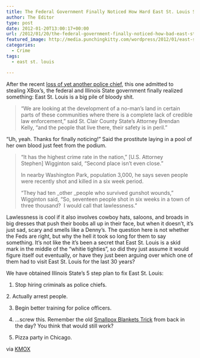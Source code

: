 ```yaml
---
title: The Federal Government Finally Noticed How Hard East St. Louis Sucks
author: The Editor
type: post
date: 2012-01-20T13:00:17+00:00
url: /2012/01/20/the-federal-government-finally-noticed-how-bad-east-st-louis-sucks/
featured_image: http://media.punchingkitty.com/wordpress/2012/01/east-st-louis-police.jpeg
categories:
  - Crime
tags:
  - east st. louis

---
```

After the recent <a href="http://www.stltoday.com/news/local/crime-and-courts/ex-east-st-louis-police-chief-baxton-admits-theft-during/article_73f40b1a-42ca-11e1-bbc2-0019bb30f31a.html" target="_blank">loss of yet another police chief</a>, this one admitted to stealing XBox&#8217;s, the federal and Illinois State government finally realized something: East St. Louis is a big pile of bloody shit.

> “We are looking at the development of a no-man’s land in certain parts of these communities where there is a complete lack of credible law enforcement,” said St. Clair County State’s Attorney Brendan Kelly, “and the people that live there, their safety is in peril.”

&#8220;Uh, yeah. Thanks for finally noticing!&#8221; Said the prostitute laying in a pool of her own blood just feet from the podium.

> “It has the highest crime rate in the nation,” [U.S. Attorney Stephen] Wigginton said, “Second place isn’t even close.”
> 
> In nearby Washington Park, population 3,000, he says seven people were recently shot and killed in a six week period.
> 
> “They had ten _other _people who survived gunshot wounds,” Wigginton said, “So, seventeen people shot in six weeks in a town of three thousand?  I would call that lawlessness.”

Lawlessness is cool if it also involves cowboy hats, saloons, and broads in big dresses that push their boobs all up in their face, but when it doesn&#8217;t, it&#8217;s just sad, scary and smells like a Denny&#8217;s. The question here is not whether the Feds are right, but why the hell it took so long for them to say something. It&#8217;s not like the it&#8217;s been a secret that East St. Louis is a skid mark in the middle of the &#8220;whitie tighties&#8221;, so did they just assume it would figure itself out eventually, or have they just been arguing over which one of them had to visit East St. Louis for the last 30 years?

We have obtained Illinois State&#8217;s 5 step plan to fix East St. Louis:

1. Stop hiring criminals as police chiefs.

2. Actually arrest people.

3. Begin better training for police officers.

4. &#8230;screw this. Remember the old <a href="http://en.wikipedia.org/wiki/Siege_of_Fort_Pitt#Blankets_with_smallpox" target="_blank">Smallpox Blankets Trick</a> from back in the day? You think that would still work?

5. Pizza party in Chicago.

via <a href="http://stlouis.cbslocal.com/2012/01/19/federal-and-state-prosecutors-warn-of-no-mans-land-of-violent-crime-in-east-st-louis-area/" target="_blank">KMOX</a>
